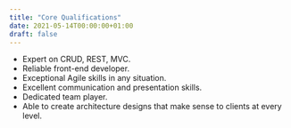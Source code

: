 ```yaml
---
title: "Core Qualifications"
date: 2021-05-14T00:00:00+01:00
draft: false
---
```


- Expert on CRUD, REST, MVC.
- Reliable front-end developer.
- Exceptional Agile skills in any situation.
- Excellent communication and presentation skills.
- Dedicated team player.
- Able to create architecture designs that make sense to clients at every level.